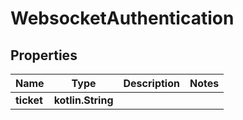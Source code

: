 
# WebsocketAuthentication

## Properties
Name | Type | Description | Notes
------------ | ------------- | ------------- | -------------
**ticket** | **kotlin.String** |  | 



